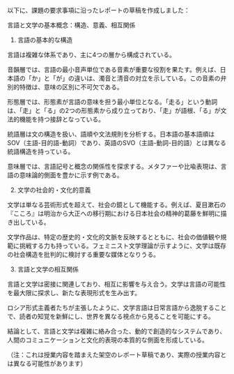 以下に、課題の要求事項に沿ったレポートの草稿を作成しました：

言語と文学の基本概念：構造、意義、相互関係

1. 言語の基本的な構造

言語は複雑な体系であり、主に4つの層から構成されている。

音韻層では、言語の最小音声単位である音素が重要な役割を果たす。例えば、日本語の「か」と「が」の違いは、濁音と清音の対立を示している。この音素の弁別的特徴は、意味の区別に不可欠である。

形態層では、形態素が言語の意味を担う最小単位となる。「走る」という動詞は、「走」と「る」の2つの形態素から成り立っており、「走」が語根、「る」が文法的機能を持つ接辞となっている。

統語層は文の構造を扱い、語順や文法規則を分析する。日本語の基本語順はSOV（主語-目的語-動詞）であり、英語のSVO（主語-動詞-目的語）とは異なる統語構造を持っている。

意味層では、言語記号と概念の関係性を探求する。メタファーや比喩表現は、言語の意味論的側面を豊かに示す例である。

2. 文学の社会的・文化的意義

文学は単なる芸術形式を超えて、社会の鏡として機能する。例えば、夏目漱石の『こころ』は明治から大正への移行期における日本社会の精神的葛藤を鮮明に描き出している。

文学作品は、特定の歴史的・文化的文脈を反映するとともに、社会の価値観や規範に挑戦する力も持っている。フェミニスト文学理論が示すように、文学は既存の社会構造を批判的に検討する重要な媒体となりうる。

3. 言語と文学の相互関係

言語と文学は密接に関連しており、相互に影響を与え合う。文学は言語の可能性を最大限に探求し、新たな表現形式を生み出す。

ロシア形式主義者たちが主張したように、文学言語は日常言語から逸脱することで、読者の知覚を新鮮にし、世界を異なる視点から見ることを可能にする。

結論として、言語と文学は複雑に絡み合った、動的で創造的なシステムであり、人間のコミュニケーションと文化的表現の本質的な側面を形成している。

（注：これは授業内容を踏まえた架空のレポート草稿であり、実際の授業内容とは異なる可能性があります）